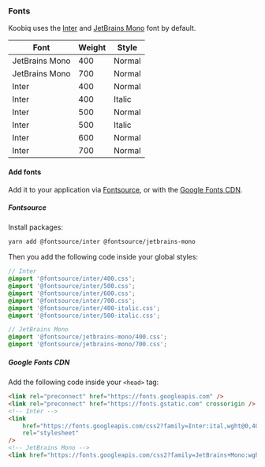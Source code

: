 <!-- example(typography-overview) -->

### Fonts

Koobiq uses the [Inter](https://github.com/rsms/inter) and [JetBrains Mono](https://github.com/JetBrains/JetBrainsMono) font by default.

| Font           | Weight | Style  |
| -------------- | ------ | ------ |
| JetBrains Mono | 400    | Normal |
| JetBrains Mono | 700    | Normal |
| Inter          | 400    | Normal |
| Inter          | 400    | Italic |
| Inter          | 500    | Normal |
| Inter          | 500    | Italic |
| Inter          | 600    | Normal |
| Inter          | 700    | Normal |

#### Add fonts

Add it to your application via [Fontsource](#fontsource), or with the [Google Fonts CDN](#google-fonts-cdn).

##### Fontsource

Install packages:

```bash
yarn add @fontsource/inter @fontsource/jetbrains-mono
```

Then you add the following code inside your global styles:

```scss
// Inter
@import '@fontsource/inter/400.css';
@import '@fontsource/inter/500.css';
@import '@fontsource/inter/600.css';
@import '@fontsource/inter/700.css';
@import '@fontsource/inter/400-italic.css';
@import '@fontsource/inter/500-italic.css';

// JetBrains Mono
@import '@fontsource/jetbrains-mono/400.css';
@import '@fontsource/jetbrains-mono/700.css';
```

##### Google Fonts CDN

Add the following code inside your `<head>` tag:

```html
<link rel="preconnect" href="https://fonts.googleapis.com" />
<link rel="preconnect" href="https://fonts.gstatic.com" crossorigin />
<!-- Inter -->
<link
    href="https://fonts.googleapis.com/css2?family=Inter:ital,wght@0,400;0,500;0,600;0,700;1,400;1,500&display=swap"
    rel="stylesheet"
/>
<!-- JetBrains Mono -->
<link href="https://fonts.googleapis.com/css2?family=JetBrains+Mono:wght@400;700&display=swap" rel="stylesheet" />
```
